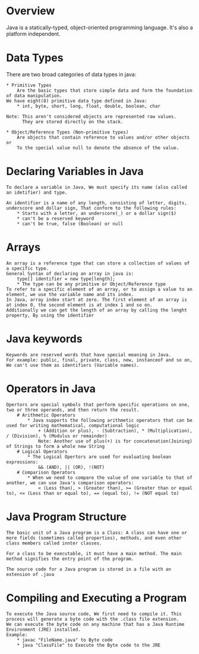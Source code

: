 # Overview
Java is a statically-typed, object-oriented programming language. It's also a platform independent.


# Data Types
There are two broad categories of data types in java:

    * Primitive Types
        Are the basic types that store simple data and form the foundation of data manipulation. 
	We have eight(8) primitive data type defined in Java:
		* int, byte, short, long, float, double, boolean, char

	Note: This aren't considered objects are represented raw values.
	      They are stored directly on the stack.

    * Object/Reference Types (Non-primitive types)
        Are objects that contain reference to values and/or other objects or 
        To the special value null to denote the absence of the value.

# Declaring Variables in Java
    To declare a variable in Java, We must specify its name (also called an idetifier) and type. 

    An identifier is a name of any length, consisting of letter, digits, underscore and dollar sign, That conform to the following rules:
        * Starts with a letter, an underscore(_) or a dollar sign($)
        * can't be a reserved keyword
        * can't be true, false (Boolean) or null

# Arrays 
    An array is a reference type that can store a collection of values of a specific type.
    General Syntax of declaring an array in java is:
        type[] identifier = new type[length];
        * The type can be any primitive or Object/Reference type
    To refer to a specific element of an array, or to assign a value to an element, we use the variable name and its index.
    In Java, array index start at zero. The first element of an array is at index 0, the second element is at index 1 and so on.
    Additionally we can get the length of an array by calling the lenght property, By using the identifier

# Java keywords
    Keywords are reserved words that have special meaning in Java.
    For example: public, final, private, class, new, instanceof and so on, We can't use them as identifiers (Variable names).

# Operators in Java
    Opertors are special symbols that perform specific operations on one, two or three operands, and then return the result.
        # Arithmetic Operators 
            * Java supports the following arithmetic operators that can be used for writing mathematical, computational logic
                + (Addition or plus), - (Subtraction), * (Multiplication), / (Division), % (Modulus or remainder)
                Note: Another use of plus(+) is for concatenation(Joining) of Strings to form a whole new String
        # Logical Operators 
            * The Logical Opertors are used for evaluating boolean expressions:
                && (AND), || (OR), !(NOT)
        # Comparison Operators
            * When we need to compare the value of one variable to that of another, we can use Java's comparison operators:
                < (Less than), > (Greater than), >= (Greater than or equal to), <= (Less than or equal to), == (equal to), != (NOT equal to)

# Java Program Structure 
    The basic unit of a Java program is a Class: A class can have one or more fields (sometimes called properties), methods, and even other class members called innter classes.

    For a class to be executable, it must have a main method. The main method signifies the entry point of the program.
    
    The source code for a Java program is stored in a file with an extension of .java

# Compiling and Executing a Program
    To execute the Java source code, We first need to compile it. This process will generate a byte code with the .class file extension.
    We can execute the byte code on any machine that has a Java Runtime Environment (JRE) installed.
    Example: 
        * javac "FileName.java" to Byte code
        * java "ClassFile" to Execute the Byte code to the JRE
